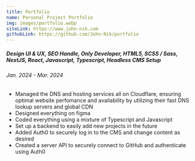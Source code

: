 ```yaml
---
title: Portfolio
name: Personal Project Portfolio
img: images/portfolio.webp
siteLink: https://www.john-nik.com
githubLink: https://github.com/John-Nik/portfolio
---
```

##### *Design UI & UX, SEO Handle, Only Developer, HTML5, SCSS / Sass, NextJS, React, Javascript, Typescript, Headless CMS Setup*

###### Jan. 2024 - Mar. 2024

* Managed the DNS and hosting services all on Cloudflare, ensuring optimal website perfomance and availability by utilizing their fast DNS lookup servers and global CDN
* Designed everything on figma
* Coded everything using a mixture of Typescript and Javascript
* Set up a backend to easily add new projects in the future
* Added Auth0 to securely log in to the CMS and change content as desired
* Created a server API to securely connect to GitHub and authenticate using Auth0
